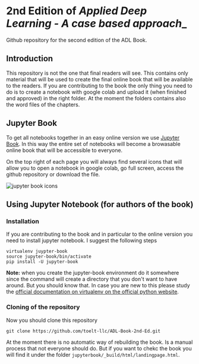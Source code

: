 # 2nd Edition of _Applied Deep Learning - A case based approach__
Github repository for the second edition of the ADL Book.

## Introduction

This repository is not the one that final readers will see. This contains only material that will be used to create the final online book that will be available to the readers. If you are contributing to the book the only thing you need to do is to create a notebook with google colab and upload it (when finished and approved) in the right folder. At the moment the folders contains also the word files of the chapters.

## Jupyter Book

To get all notebooks together in an easy online version we use [Jupyter Book](https://jupyterbook.org/intro.html). In this way the entire set of notebooks will become a browasable online book that will be accessible to everyone.

On the top right of each page you will always find several icons that will allow you to open a notebook in google colab, go full screen,  access the github repository or download the file.

![jupyter book icons](https://github.com/toelt-llc/ADL-Book-2nd-Ed/blob/master/images/jupyterbook-icon2.png)

## Using Jupyter Notebook (for authors of the book)

### Installation

If you are contributing to the book and in particular to the online version you need to install jupyter notebook. I suggest the following steps

    virtualenv juypter-book
    source jupyter-book/bin/activate
    pip install -U jupyter-book
    
**Note:** when you create the jupyter-book environment do it somewhere since the command will create a directory that you don't want to have around. But you should know that. In case you are new to this please study the [official documentation on virtualenv on the official python website](https://docs.python.org/3/tutorial/venv.html).

### Cloning of the repository

Now you should clone this repository

    git clone https://github.com/toelt-llc/ADL-Book-2nd-Ed.git
    
At the moment there is no automatic way of rebuilding the book. Is a manual process that not everyone should do. But if you want to chekc the book you will find it under the folder ```jupyterbook/_build/html/landingpage.html```.
